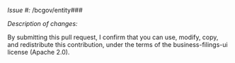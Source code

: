 *Issue #:* /bcgov/entity###

*Description of changes:*


By submitting this pull request, I confirm that you can use, modify, copy, and redistribute this contribution, under the terms of the business-filings-ui license (Apache 2.0).

